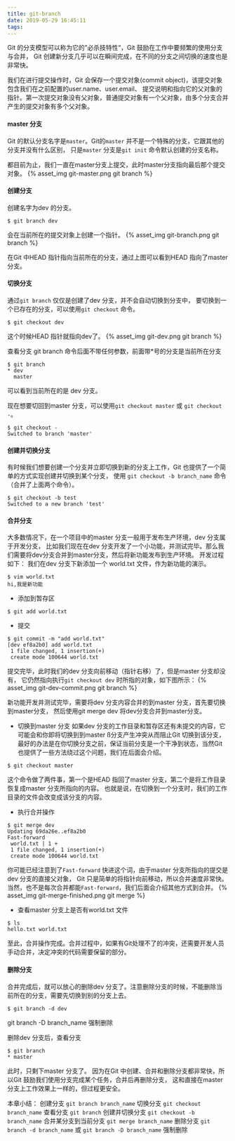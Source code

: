```yaml
---
title: git-branch
date: 2019-05-29 16:45:11
tags:
---
```

Git 的分支模型可以称为它的”必杀技特性“，Git 鼓励在工作中要频繁的使用分支与合并，
Git 创建新分支几乎可以在瞬间完成，在不同的分支之间切换的速度也是非常快。

我们在进行提交操作时，Git 会保存一个提交对象(commit object)，该提交对象包含我们在之前配置的user.name、user.email、
提交说明和指向它的父对象的指针。第一次提交对象没有父对象，普通提交对象有一个父对象，由多个分支合并产生的提交对象有多个父对象。
<!-- more -->
#### master 分支
Git 的默认分支名字是`master`。Git的`master` 并不是一个特殊的分支，它跟其他的分支并没有什么区别，
只是`master` 分支是`git init` 命令默认创建的分支名称。

都目前为止，我们一直在master分支上提交，此时master分支指向最后那个提交对象。
{% asset_img git-master.png git branch %}

#### 创建分支
创建名字为dev 的分支。
```text
$ git branch dev
```
会在当前所在的提交对象上创建一个指针。
{% asset_img git-branch.png git branch %}

在Git 中HEAD 指针指向当前所在的分支，通过上图可以看到HEAD 指向了master 分支。

#### 切换分支
通过`git branch` 仅仅是创建了dev 分支，并不会自动切换到分支中，
要切换到一个已存在的分支，可以使用`git checkout` 命令。
```text
$ git checkout dev
```
这个时候HEAD 指针就指向dev了。
{% asset_img git-dev.png git branch %}

查看分支 git branch 命令后面不带任何参数，前面带*号的分支是当前所在分支
```text
$ git branch
* dev
  master
```
可以看到当前所在的是 dev 分支。

现在想要切回到master 分支，可以使用`git checkout master` 或 `git checkout -`。
```text
$ git checkout -
Switched to branch 'master'
```

#### 创建并切换分支
有时候我们想要创建一个分支并立即切换到新的分支上工作，Git 也提供了一个简单的方式实现创建并切换到某个分支，
使用 `git checkout -b branch_name` 命令（合并了上面两个命令）。
```text
$ git checkout -b test
Switched to a new branch 'test'
```
#### 合并分支
大多数情况下，在一个项目中的master 分支一般用于发布生产环境，dev 分支属于开发分支，
比如我们现在在dev 分支开发了一个小功能，并测试完毕。那么我们需要将dev分支合并到master分支，然后将新功能发布到生产环境。
开发过程如下：
我们在dev 分支下新添加一个 world.txt 文件，作为新功能的演示。
```text
$ vim world.txt
hi,我是新功能
```
- 添加到暂存区
```text
$ git add world.txt
```
- 提交
```text
$ git commit -m "add world.txt" 
[dev ef8a2b0] add world.txt
 1 file changed, 1 insertion(+)
 create mode 100644 world.txt
```
提交完毕，此时我们的dev 分支向前移动（指针右移）了，但是master 分支却没有，
它仍然指向执行`git checkout dev` 时所指的对象，如下图所示：
{% asset_img git-dev-commit.png git branch %}

新功能开发并测试完毕，需要将dev 分支内容合并的到master 分支，首先要切换到master分支，
然后使用git merge dev 将dev分支合并到master分支。

- 切换到master 分支
如果dev 分支的工作目录和暂存区还有未提交的内容，它可能会和你即将切换到到master ß分支产生冲突从而阻止Git 切换到该分支，
最好的办法是在你切换分支之前，保证当前分支是一个干净到状态，当然Git 也提供了一些方法绕过这个问题，我们在后面会介绍。

```text
$ git checkout master
```
这个命令做了两件事，第一个是HEAD 指回了master 分支，第二个是将工作目录恢复成master 分支所指向的内容。
也就是说，在切换到一个分支时，我们的工作目录的文件会改变成该分支的内容。


- 执行合并操作
```text
$ git merge dev
Updating 69da26e..ef8a2b0
Fast-forward
 world.txt | 1 +
 1 file changed, 1 insertion(+)
 create mode 100644 world.txt
```
你可能已经注意到了`Fast-forward` 快进这个词，由于master 分支所指向的提交是dev 分支的直接父对象，
Git 只是简单的将指针向前移动，所以合并速度非常快。当然，也不是每次合并都能`Fast-forward`，我们后面会介绍其他方式到合并。
{% asset_img git-merge-finished.png git merge %}

- 查看master 分支上是否有world.txt 文件
```text
$ ls
hello.txt world.txt
```
至此，合并操作完成。合并过程中，如果有Git处理不了的冲突，还需要开发人员手动合并，决定冲突的代码需要保留的部分。

#### 删除分支
合并完成后，就可以放心的删除dev 分支了。注意删除分支的时候，不能删除当前所在的分支，需要先切换到别的分支上去。
```text
$ git branch -d dev
```
git branch -D branch_name 强制删除

删除dev 分支后，查看分支
```text
$ git branch
* master
```
此时，只剩下master 分支了。
因为在Git 中创建、合并和删除分支都非常快，所以Git 鼓励我们使用分支完成某个任务，合并后再删除分支，
这和直接在master 分支上工作效果上一样的，但过程更安全。

本章小结：
创建分支 `git branch branch_name`
切换分支 `git checkout branch_name`
查看分支 `git branch`
创建并切换分支 `git checkout -b branch_name`
合并某分支到当前分支 `git merge branch_name`
删除分支 `git branch -d branch_name` 或 `git branch -D branch_name` 强制删除
















